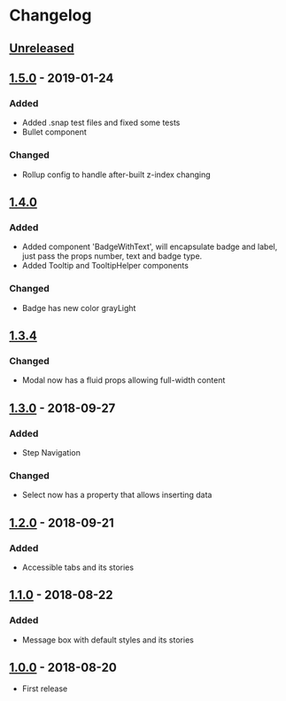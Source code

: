 # Changelog

## [Unreleased]
## [1.5.0] - 2019-01-24
### Added
- Added .snap test files and fixed some tests
- Bullet component
### Changed
- Rollup config to handle after-built z-index changing

## [1.4.0]
### Added
- Added component 'BadgeWithText', will encapsulate badge and label, just pass the props number, text and badge type.
- Added Tooltip and TooltipHelper components
### Changed
- Badge has new color grayLight

## [1.3.4]
### Changed
- Modal now has a fluid props allowing full-width content

## [1.3.0] - 2018-09-27
### Added
- Step Navigation
### Changed
- Select now has a property that allows inserting data

## [1.2.0] - 2018-09-21
### Added
- Accessible tabs and its stories

## [1.1.0] - 2018-08-22
### Added
- Message box with default styles and its stories

## [1.0.0] - 2018-08-20
- First release


[Unreleased]: https://github.com/radargovernamental/orbit-style/compare/1.5.0...develop
[1.5.0]: https://github.com/radargovernamental/orbit-style/compare/1.5.0...1.5.0
[1.4.0]: https://github.com/radargovernamental/orbit-style/compare/1.3.4...1.4.0
[1.3.4]: https://github.com/radargovernamental/orbit-style/compare/1.3.0...1.3.4
[1.3.0]: https://github.com/radargovernamental/orbit-style/compare/1.2.0...1.3.0
[1.2.0]: https://github.com/radargovernamental/orbit-style/compare/1.1.0...1.2.0
[1.1.0]: https://github.com/radargovernamental/orbit-style/compare/1.0.0...1.1.0
[1.0.0]: https://github.com/radargovernamental/orbit-style/releases/tag/1.0.0
